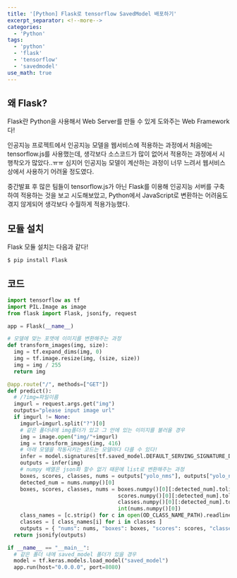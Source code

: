 ```yaml
---
title: '[Python] Flask로 tensorflow SavedModel 배포하기'
excerpt_separator: <!--more-->
categories:
  - 'Python'
tags:
  - 'python'
  - 'flask'
  - 'tensorflow'
  - 'savedmodel'
use_math: true
---
```


## 왜 Flask?

Flask란 Python을 사용해서 Web Server를 만들 수 있게 도와주는 Web Framework다!

인공지능 프로젝트에서 인공지능 모델을 웹서비스에 적용하는 과정에서 처음에는 tensorflow.js를 사용했는데, 생각보다 소스코드가 많이 없어서 적용하는 과정에서 시행착오가 많았다..ㅠㅠ 심지어 인공지능 모델이 계산하는 과정이 너무 느려서 웹서비스 상에서 사용하기 어려울 정도였다.  

중간발표 후 많은 팀들이 tensorflow.js가 아닌 Flask를 이용해 인공지능 서버를 구축하여 적용하는 것을 보고 시도해보았고, Python에서 JavaScript로 변환하는 어려움도 겪지 않게되어 생각보다 수월하게 적용가능했다.

## 모듈 설치

Flask 모듈 설치는 다음과 같다!

```
$ pip install Flask
```

## 코드
```python
import tensorflow as tf
import PIL.Image as image
from flask import Flask, jsonify, request

app = Flask(__name__)

# 모델에 맞는 포맷에 이미지를 변환해주는 과정
def transform_images(img, size): 
  img = tf.expand_dims(img, 0)
  img = tf.image.resize(img, (size, size))
  img = img / 255
  return img

@app.route("/", methods=["GET"]) 
def predict():    
  # /?img=파일이름
  imgurl = request.args.get("img")
  outputs="please input image url"
  if imgurl != None:                     
    imgurl=imgurl.split("?")[0]
    # 같은 폴더내에 img폴더가 있고 그 안에 있는 이미지를 불러올 경우
    img = image.open("img/"+imgurl)          
    img = transform_images(img, 416)   
    # 아래 모델을 작동시키는 코드는 모델마다 다를 수 있다!    
    infer = model.signatures[tf.saved_model.DEFAULT_SERVING_SIGNATURE_DEF_KEY]
    outputs = infer(img)   
    # numpy 배열은 json화 할수 없기 때문에 list로 변환해주는 과정
    boxes, scores, classes, nums = outputs["yolo_nms"], outputs["yolo_nms_1"], outputs["yolo_nms_2"], outputs["yolo_nms_3"]
    detected_num = nums.numpy()[0]
    boxes, scores, classes, nums = boxes.numpy()[0][:detected_num].tolist(), \
                                   scores.numpy()[0][:detected_num].tolist(), \
                                   classes.numpy()[0][:detected_num].tolist(), \
                                   int(nums.numpy()[0])
    class_names = [c.strip() for c in open(OD_CLASS_NAME_PATH).readlines()]
    classes = [ class_names[i] for i in classes ]
    outputs = { "nums": nums, "boxes": boxes, "scores": scores, "classes": classes }
  return jsonify(outputs)

if __name__ == "__main__":
  # 같은 폴더 내에 saved_model 폴더가 있을 경우
  model = tf.keras.models.load_model("saved_model") 
  app.run(host="0.0.0.0", port=8080) 
```